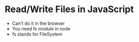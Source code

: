 # Read/Write Files in JavaScript

- Can't do it in the browser
- You need fs module in node
- fs stands for FileSystem
